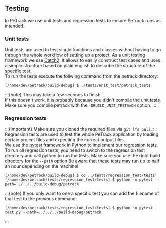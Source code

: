 ## Testing
In PeTrack we use unit tests and regression tests to ensure PeTrack runs as intended.

### Unit tests
Unit tests are used to test single functions and classes without having to go through the whole workflow
of setting up a project.
As a unit testing framework we use [Catch2](https://github.com/catchorg/Catch2). It allows to easily construct
test cases and uses a simple structure based on plain english to describe the structure of the specific test. <br>
To run the tests execute the follwing command from the petrack directory:
```
[/home/dev/petrack/build-debug] $ ./tests/unit_test/petrack_tests
```
:::{note}
This may take a few seconds to finish. <br>
If this doesn't work, it is probably because you didn't compile the unit tests.
Make sure you compile petrack with the `-DBUILD_UNIT_TESTS=ON` option.
:::
### Regression tests
:::{important}
Make sure you cloned the required files via `git lfs pull`.
:::
Regression tests are used to test the whole PeTrack application by loading certain project files and
expecting the correct output files. <br>
We use the [pytest](https://pytest.org) framework in Python to implement our regression tests. <br>
To run all regression tests, you need to switch to the regression test directory and call python to run the tests.
Make sure you use the right build directory for the `--path` option
Be aware that these tests may run up to half an hour depending on the machine!
```
[/home/dev/petrack/build-debug] $ cd ../tests/regression_test/tests
[/home/dev/petrack/tests/regression_test/tests] $ python -m pytest --path=../../../build-debug/petrack
```
:::{note}
If you only want to one a specific test you can add the filename of that test to the previous command:
```
[/home/dev/petrack/tests/regression_test/tests] $ python -m pytest test.py --path=../../../build-debug/petrack
```
:::